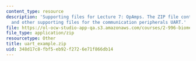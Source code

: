 ```yaml
---
content_type: resource
description: 'Supporting files for Lecture 7: OpAmps. The ZIP file contains: uart_xample_code.pdf
  and other supporting files for the communication peripherals UART.'
file: https://ol-ocw-studio-app-qa.s3.amazonaws.com/courses/2-996-biomedical-devices-design-laboratory-fall-2007/348d17c8fbf5eb92f2726e71f866db14_uart_example.zip
file_type: application/zip
resourcetype: Other
title: uart_example.zip
uid: 348d17c8-fbf5-eb92-f272-6e71f866db14
---
```

